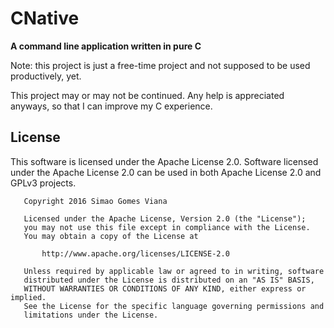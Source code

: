 # CNative

**A command line application written in pure C**

Note: this project is just a free-time project and not supposed to be used productively, yet.

This project may or may not be continued. Any help is appreciated anyways, so that I can improve my C experience.


## License

This software is licensed under the Apache License 2.0.
Software licensed under the Apache License 2.0 can be used in both Apache License 2.0 and GPLv3 projects.

```
   Copyright 2016 Simao Gomes Viana

   Licensed under the Apache License, Version 2.0 (the "License");
   you may not use this file except in compliance with the License.
   You may obtain a copy of the License at

       http://www.apache.org/licenses/LICENSE-2.0

   Unless required by applicable law or agreed to in writing, software
   distributed under the License is distributed on an "AS IS" BASIS,
   WITHOUT WARRANTIES OR CONDITIONS OF ANY KIND, either express or implied.
   See the License for the specific language governing permissions and
   limitations under the License.
```
